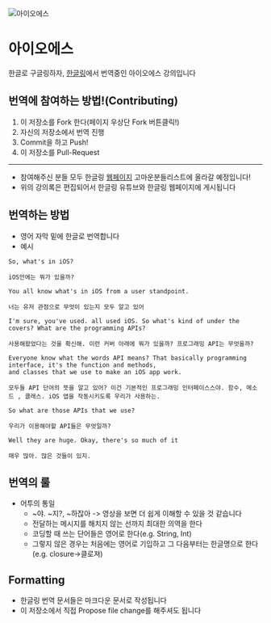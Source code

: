 ![아이오에스](http://hangling.org/wp-content/uploads/2016/08/title.png)

# 아이오에스

한글로 구글링하자, [한글링](http://hangling.org)에서 번역중인 아이오에스 강의입니다


## 번역에 참여하는 방법!(Contributing)

1. 이 저장소를 Fork 한다(페이지 우상단 Fork 버튼클릭!)
2. 자신의 저장소에서 번역 진행
3. Commit을 하고 Push!
4. 이 저장소를 Pull-Request

---

- 참여해주신 분들 모두 한글링 [웹페이지](http://hangling.org/#/about-me) 고마운분들리스트에 올라갈 예정입니다!
- 위의 강의록은 편집되어서 한글링 유튜브와 한글링 웹페이지에 게시됩니다


## 번역하는 방법

- 영어 자막 밑에 한글로 번역합니다
- 예시
```
So, what's in iOS?  

iOS안에는 뭐가 있을까?  

You all know what's in iOS from a user standpoint.

너는 유저 관점으로 무엇이 있는지 모두 알고 있어

I'm sure, you've used. all used iOS. So what's kind of under the covers? What are the programming APIs?

사용해왔었다는 것을 확신해. 이런 커버 아래에 뭐가 있을까? 프로그래밍 API는 무엇을까?

Everyone know what the words API means? That basically programming interface, it's the function and methods,
and classes that we use to make an iOS app work.

모두들 API 단어의 뜻을 알고 있어? 이건 기본적인 프로그래밍 인터페이스스야. 함수, 메소드 , 클래스. iOS 앱을 작동시키도록 우리가 사용하는.

So what are those APIs that we use?

우리가 이용해야할 API들은 무엇일까?

Well they are huge. Okay, there's so much of it

매우 많아. 많은 것들이 있지.
```


## 번역의 룰

- 어투의 통일
    - ~야. ~지?, ~하잖아 -> 영상을 보면 더 쉽게 이해할 수 있을 것 같습니다
	- 전달하는 메시지를 해치지 않는 선까지 최대한 의역을 한다
	- 코딩할 때 쓰는 단어들은 영어로 한다(e.g. String, Int)
	- 그렇지 않은 경우는 처음에는 영어로 기입하고 그 다음부터는 한글명으로 한다(e.g. closure->클로져)




## Formatting
- 한글링 번역 문서들은 마크다운 문서로 작성됩니다
- 이 저장소에서 직접 Propose file change를 해주셔도 됩니다
